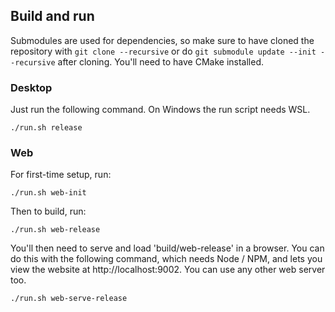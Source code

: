 ## Build and run

Submodules are used for dependencies, so make sure to have cloned the
repository with `git clone --recursive` or do `git submodule update --init --recursive`
after cloning. You'll need to have CMake installed.

### Desktop

Just run the following command. On Windows the run script needs WSL.
```
./run.sh release
```

### Web

For first-time setup, run:
```
./run.sh web-init
```

Then to build, run:
```
./run.sh web-release
```

You'll then need to serve and load 'build/web-release' in a browser. You can do
this with the following command, which needs Node / NPM, and lets you view the
website at http://localhost:9002. You can use any other web server too.
```
./run.sh web-serve-release
```
